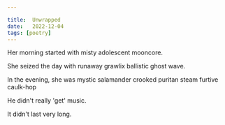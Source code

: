 ```yaml
---

title:  Unwrapped
date:   2022-12-04
tags: [poetry]
---
```

Her morning started with misty adolescent mooncore.

She seized the day with runaway grawlix ballistic ghost wave.

In the evening, she was mystic salamander crooked puritan steam furtive caulk-hop

He didn't really 'get' music.

It didn't last very long. 
